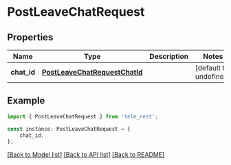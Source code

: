 # PostLeaveChatRequest


## Properties

Name | Type | Description | Notes
------------ | ------------- | ------------- | -------------
**chat_id** | [**PostLeaveChatRequestChatId**](PostLeaveChatRequestChatId.md) |  | [default to undefined]

## Example

```typescript
import { PostLeaveChatRequest } from 'tele_rest';

const instance: PostLeaveChatRequest = {
    chat_id,
};
```

[[Back to Model list]](../README.md#documentation-for-models) [[Back to API list]](../README.md#documentation-for-api-endpoints) [[Back to README]](../README.md)
